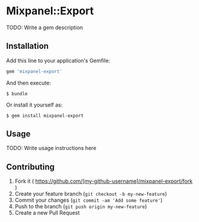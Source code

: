# Mixpanel::Export

TODO: Write a gem description

## Installation

Add this line to your application's Gemfile:

```ruby
gem 'mixpanel-export'
```

And then execute:

    $ bundle

Or install it yourself as:

    $ gem install mixpanel-export

## Usage

TODO: Write usage instructions here

## Contributing

1. Fork it ( https://github.com/[my-github-username]/mixpanel-export/fork )
2. Create your feature branch (`git checkout -b my-new-feature`)
3. Commit your changes (`git commit -am 'Add some feature'`)
4. Push to the branch (`git push origin my-new-feature`)
5. Create a new Pull Request
